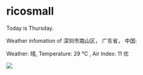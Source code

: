 # ricosmall

Today is Thursday.

Weather infomation of 深圳市南山区， 广东省， 中国: 

Weather: 晴, Temperature: 29 ℃ , Air Index: 11 优

<img src="https://github-readme-stats.vercel.app/api?username=ricosmall&show_icons=true" />
